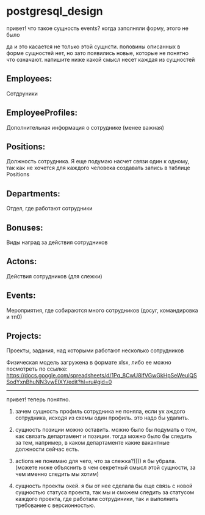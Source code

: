# postgresql_design

привет! что такое сущность events? когда заполняли форму, этого не было

да и это касается не только этой сущнсти. половины описанных в форме сущностей нет, но зато появились новые, которые не понятно что означают. напишите ниже какой смысл несет каждая из сущностей

## Employees:
Сотдруники
## EmployeeProfiles:
Дополнительная информация о сотруднике (менее важная)
## Positions:
Должность сотрудника. Я еще подумаю насчет связи один к одному, так как не хочется для каждого человека создавать запись в таблице Positions
## Departments:
Отдел, где работают сотрудники
## Bonuses:
Виды наград за действия сотрудников
## Actons:
Действия сотрудников (для слежки)
## Events:
Мероприятия, где собираются много сотрудников (досуг, командировка и тп0)
## Projects:
Проекты, задания, над которыми работают несколько сотрудников

Физическая модель загружена в формате xlsx, либо ее можно посмотреть по ссылке:
https://docs.google.com/spreadsheets/d/1Pq_8CwU8lfVGwGkHpSeWeulQSSodYxnBhuNN3vwEIXY/edit?hl=ru#gid=0




------------------------------------------------------------------------------------------------------------------------------

привет! теперь понятно. 

1) зачем сущность профиль сотрудника не поняла, если ук аждого сотрудника, исходя из схемы один профиль. это надо бы удалить.

2) сущность позиции можно оставить. можно было бы подумать о том, как связать департамент и позиции. тогда можно было бы следить за тем, например, в каком департаменте какие вакантные должности сейчас есть.

3) actions не понимаю для чего, что за слежка?)))) я бы убрала.  (можете ниже объяснить в чем секретный смысл этой сущности, за чем именно следить мы хотим)

4) сущность проекты окей. я бы от нее сделала бы еще связь с новой сущностью статуса проекта, так мы и сможем следить за статусом каждого проекта, где работали сотрудиники, так и выполнить требование с версионностью.
